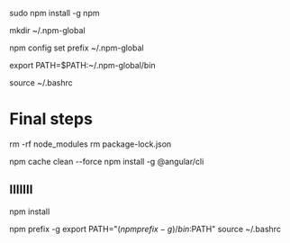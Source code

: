 sudo npm install -g npm

mkdir ~/.npm-global


npm config set prefix ~/.npm-global

export PATH=$PATH:~/.npm-global/bin

source ~/.bashrc  


# Final steps
rm -rf node_modules
rm package-lock.json


npm cache clean --force
npm install -g @angular/cli

## IIIIIII
npm install



npm prefix -g
export PATH="$(npm prefix -g)/bin:$PATH"
source ~/.bashrc  


